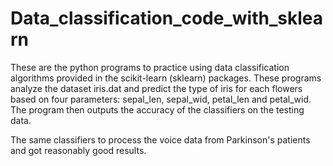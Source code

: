 # Data_classification_code_with_sklearn

These are the python programs to practice using data classification algorithms provided in the scikit-learn (sklearn) packages.
These programs analyze the dataset iris.dat and predict the type of iris for each flowers based on four parameters: sepal_len, sepal_wid, petal_len
and petal_wid. The program then outputs the accuracy of the classifiers on the testing data.  

The same classifiers to process the voice data from Parkinson's patients and got reasonably good results.
